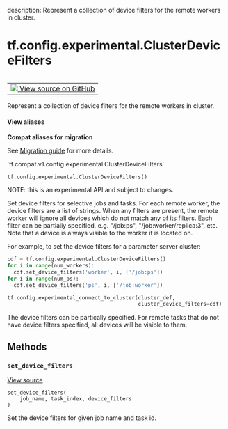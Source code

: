 description: Represent a collection of device filters for the remote workers in cluster.

<div itemscope itemtype="http://developers.google.com/ReferenceObject">
<meta itemprop="name" content="tf.config.experimental.ClusterDeviceFilters" />
<meta itemprop="path" content="Stable" />
<meta itemprop="property" content="__init__"/>
<meta itemprop="property" content="set_device_filters"/>
</div>

# tf.config.experimental.ClusterDeviceFilters

<!-- Insert buttons and diff -->

<table class="tfo-notebook-buttons tfo-api nocontent" align="left">
<td>
  <a target="_blank" href="https://github.com/tensorflow/tensorflow/blob/r2.3/tensorflow/python/training/server_lib.py#L500-L578">
    <img src="https://www.tensorflow.org/images/GitHub-Mark-32px.png" />
    View source on GitHub
  </a>
</td>
</table>



Represent a collection of device filters for the remote workers in cluster.

<section class="expandable">
  <h4 class="showalways">View aliases</h4>
  <p>
<b>Compat aliases for migration</b>
<p>See
<a href="https://www.tensorflow.org/guide/migrate">Migration guide</a> for
more details.</p>
<p>`tf.compat.v1.config.experimental.ClusterDeviceFilters`</p>
</p>
</section>

<pre class="devsite-click-to-copy prettyprint lang-py tfo-signature-link">
<code>tf.config.experimental.ClusterDeviceFilters()
</code></pre>



<!-- Placeholder for "Used in" -->

NOTE: this is an experimental API and subject to changes.

Set device filters for selective jobs and tasks. For each remote worker, the
device filters are a list of strings. When any filters are present, the remote
worker will ignore all devices which do not match any of its filters. Each
filter can be partially specified, e.g. "/job:ps", "/job:worker/replica:3",
etc. Note that a device is always visible to the worker it is located on.

For example, to set the device filters for a parameter server cluster:

```python
cdf = tf.config.experimental.ClusterDeviceFilters()
for i in range(num_workers):
  cdf.set_device_filters('worker', i, ['/job:ps'])
for i in range(num_ps):
  cdf.set_device_filters('ps', i, ['/job:worker'])

tf.config.experimental_connect_to_cluster(cluster_def,
                                          cluster_device_filters=cdf)
```

The device filters can be partically specified. For remote tasks that do not
have device filters specified, all devices will be visible to them.

## Methods

<h3 id="set_device_filters"><code>set_device_filters</code></h3>

<a target="_blank" href="https://github.com/tensorflow/tensorflow/blob/r2.3/tensorflow/python/training/server_lib.py#L537-L543">View source</a>

<pre class="devsite-click-to-copy prettyprint lang-py tfo-signature-link">
<code>set_device_filters(
    job_name, task_index, device_filters
)
</code></pre>

Set the device filters for given job name and task id.




